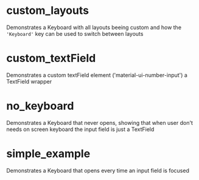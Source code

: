 # custom_layouts

Demonstrates a Keyboard with all layouts beeing custom and how the `'Keyboard'` key can be used to switch between layouts

# custom_textField

Demonstrates a custom textField element ('material-ui-number-input') a TextField wrapper

# no_keyboard

Demonstrates a Keyboard that never opens, showing that when user don't needs on screen keyboard the input field is just a TextField 

# simple_example

Demonstrates a Keyboard that opens every time an input field is focused